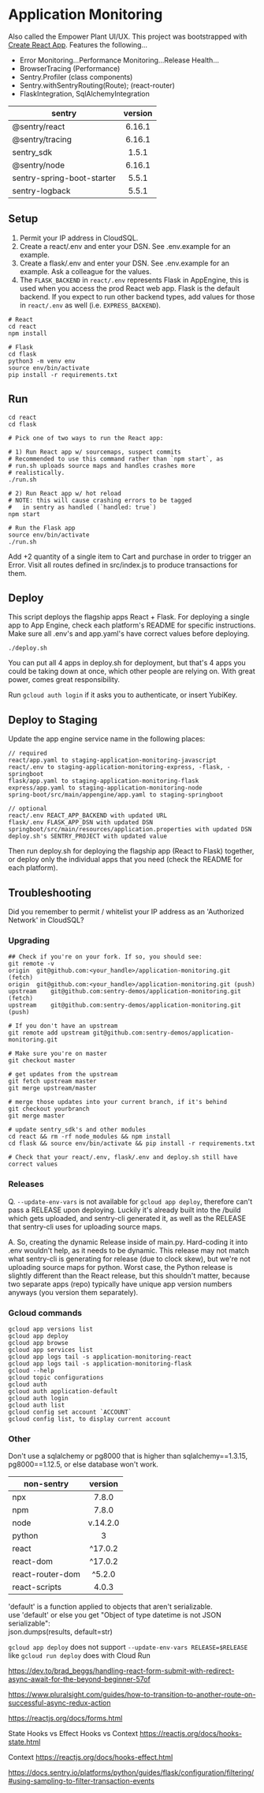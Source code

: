 # Application Monitoring
Also called the Empower Plant UI/UX. This project was bootstrapped with [Create React App](https://github.com/facebook/create-react-app). Features the following...
- Error Monitoring...Performance Monitoring...Release Health...
- BrowserTracing (Performance)  
- Sentry.Profiler (class components)  
- Sentry.withSentryRouting(Route); (react-router)  
- FlaskIntegration, SqlAlchemyIntegration

| sentry    | version
| ------------- |:-------------:|
| @sentry/react | 6.16.1 |
| @sentry/tracing | 6.16.1 |
| sentry_sdk | 1.5.1 |
| @sentry/node | 6.16.1 |
| sentry-spring-boot-starter | 5.5.1 |
| sentry-logback | 5.5.1 |

## Setup
1. Permit your IP address in CloudSQL.
2. Create a react/.env and enter your DSN. See .env.example for an example.
3. Create a flask/.env and enter your DSN. See .env.example for an example. Ask a colleague for the values.
4. The `FLASK_BACKEND` in `react/.env` represents Flask in AppEngine, this is used when you access the prod React web app. Flask is the default backend. If you expect to run other backend types, add values for those in `react/.env` as well (i.e. `EXPRESS_BACKEND`).

```
# React
cd react
npm install

# Flask
cd flask
python3 -m venv env
source env/bin/activate
pip install -r requirements.txt
```

## Run
```
cd react
cd flask
```

```
# Pick one of two ways to run the React app:

# 1) Run React app w/ sourcemaps, suspect commits
# Recommended to use this command rather than `npm start`, as
# run.sh uploads source maps and handles crashes more
# realistically.
./run.sh

# 2) Run React app w/ hot reload
# NOTE: this will cause crashing errors to be tagged
#   in sentry as handled (`handled: true`)
npm start

# Run the Flask app
source env/bin/activate
./run.sh
```

Add +2 quantity of a single item to Cart and purchase in order to trigger an Error. Visit all routes defined in src/index.js to produce transactions for them.


## Deploy
This script deploys the flagship apps React + Flask. For deploying a single app to App Engine, check each platform's README for specific instructions. Make sure all .env's and app.yaml's have correct values before deploying.
```
./deploy.sh
```
You can put all 4 apps in deploy.sh for deployment, but that's 4 apps you could be taking down at once, which other people are relying on. With great power, comes great responsibility.  

Run `gcloud auth login` if it asks you to authenticate, or insert YubiKey.  

## Deploy to Staging
Update the app engine service name in the following places:  
```
// required
react/app.yaml to staging-application-monitoring-javascript  
react/.env to staging-application-monitoring-express, -flask, -springboot
flask/app.yaml to staging-application-monitoring-flask 
express/app.yaml to staging-application-monitoring-node
spring-boot/src/main/appengine/app.yaml to staging-springboot

// optional
react/.env REACT_APP_BACKEND with updated URL
flask/.env FLASK_APP_DSN with updated DSN
springboot/src/main/resources/application.properties with updated DSN
deploy.sh's SENTRY_PROJECT with updated value
```
Then run deploy.sh for deploying the flagship app (React to Flask) together, or deploy only the individual apps that you need (check the README for each platform). 

## Troubleshooting
Did you remember to permit / whitelist your IP address as an 'Authorized Network' in CloudSQL?

### Upgrading
```
## Check if you're on your fork. If so, you should see:
git remote -v
origin	git@github.com:<your_handle>/application-monitoring.git (fetch)
origin	git@github.com:<your_handle>/application-monitoring.git (push)
upstream	git@github.com:sentry-demos/application-monitoring.git (fetch)
upstream	git@github.com:sentry-demos/application-monitoring.git (push)

# If you don't have an upstream
git remote add upstream git@github.com:sentry-demos/application-monitoring.git

# Make sure you're on master
git checkout master

# get updates from the upstream
git fetch upstream master
git merge upstream/master

# merge those updates into your current branch, if it's behind
git checkout yourbranch
git merge master

# update sentry_sdk's and other modules
cd react && rm -rf node_modules && npm install
cd flask && source env/bin/activate && pip install -r requirements.txt

# Check that your react/.env, flask/.env and deploy.sh still have correct values
```
### Releases
Q. `--update-env-vars` is not available for `gcloud app deploy`, therefore can't pass a RELEASE upon deploying. Luckily it's already built into the /build which gets uploaded, and sentry-cli generated it, as well as the RELEASE that sentry-cli uses for uploading source maps.

A. So, creating the dynamic Release inside of main.py. Hard-coding it into .env wouldn't help, as it needs to be dynamic. This release may not match what sentry-cli is generating for release (due to clock skew), but we're not uploading source maps for python. Worst case, the Python release is slightly different than the React release, but this shouldn't matter, because two separate apps (repo) typically have unique app version numbers anyways (you version them separately).

### Gcloud commands
```
gcloud app versions list
gcloud app deploy
gcloud app browse
gcloud app services list
gcloud app logs tail -s application-monitoring-react
gcloud app logs tail -s application-monitoring-flask
gcloud --help
gcloud topic configurations
gcloud auth
gcloud auth application-default
gcloud auth login
gcloud auth list
gcloud config set account `ACCOUNT`
gcloud config list, to display current account
```

### Other
Don't use a sqlalchemy or pg8000 that is higher than sqlalchemy==1.3.15, pg8000==1.12.5, or else database won't work.

| non-sentry    | version
| ------------- |:-------------:|
| npx | 7.8.0 |
| npm | 7.8.0 |
| node | v.14.2.0 |
| python | 3 |
| react | ^17.0.2 |
| react-dom | ^17.0.2 |
| react-router-dom | ^5.2.0 |
| react-scripts | 4.0.3 |

'default' is a function applied to objects that aren't serializable.  
use 'default' or else you get "Object of type datetime is not JSON serializable":  
json.dumps(results, default=str)  

`gcloud app deploy` does not support `--update-env-vars RELEASE=$RELEASE` like `gcloud run deploy` does with Cloud Run

https://dev.to/brad_beggs/handling-react-form-submit-with-redirect-async-await-for-the-beyond-beginner-57of

https://www.pluralsight.com/guides/how-to-transition-to-another-route-on-successful-async-redux-action

https://reactjs.org/docs/forms.html

State Hooks vs Effect Hooks vs Context
https://reactjs.org/docs/hooks-state.html

Context
https://reactjs.org/docs/hooks-effect.html

https://docs.sentry.io/platforms/python/guides/flask/configuration/filtering/#using-sampling-to-filter-transaction-events

